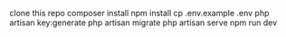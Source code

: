 clone this repo
composer install
npm install
cp .env.example .env
php artisan key:generate
php artisan migrate
php artisan serve
npm run dev
